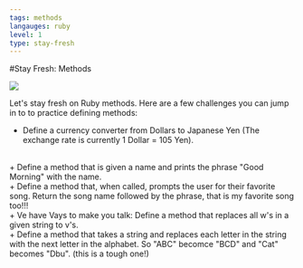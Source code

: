 ```yaml
---
tags: methods
langauges: ruby
level: 1
type: stay-fresh
---
```


#Stay Fresh: Methods

<img src="https://encrypted-tbn0.gstatic.com/images?q=tbn:ANd9GcTNX1c5UX-hAZrPPR5STGx5KIN6bJ9SMBuPABVoodQ_J5L4VPgQ">

Let's stay fresh on Ruby methods. Here are a few challenges you can jump in to to practice defining methods:

+ Define a currency converter from Dollars to Japanese Yen (The exchange rate is currently 1 Dollar = 105 Yen).
<br>
+ Define a method that is given a name and prints the phrase "Good Morning" with the name.
<br>
+ Define a method that, when called, prompts the user for their favorite song. Return the song name followed by the phrase, that is my favorite song too!!!
<br>
+ Ve have Vays to make you talk: Define a method that replaces all w's in a given string to v's.
<br>
+ Define a method that takes a string and replaces each letter in the string with the next letter in the alphabet. So "ABC" becomce "BCD" and "Cat" becomes "Dbu". (this is a tough one!)
